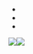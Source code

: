 
- 
- 
- 

<div style="display: flex; flex-direction: row;">
    <!-- GitHub Stats -->
    <a href="https://github.com/dattphan15/github-readme-stats">
      <img src="https://github-readme-stats-dattphan15.vercel.app/api?username=dattphan15&show_icons=true&theme=dark" />
    </a>
    <!-- Top Langs -->
    <a href="https://github.com/dattphan15/github-readme-stats">
      <img src="https://github-readme-stats-dattphan15.vercel.app/api/top-langs/?username=dattphan15&langs_count=8&layout=compact&theme=dark" />
    </a>
</div>
